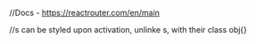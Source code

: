 //Docs - https://reactrouter.com/en/main

//<NavLink/>s can be styled upon activation, unlinke <Link/>s, with their class obj{}

